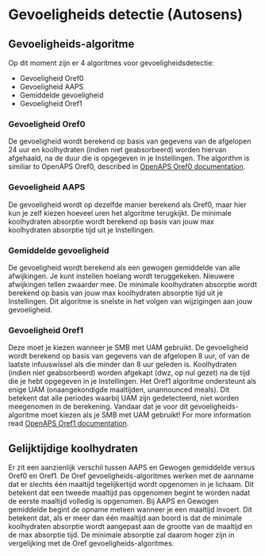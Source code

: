 # Gevoeligheids detectie (Autosens)

## Gevoeligheids-algoritme

Op dit moment zijn er 4 algoritmes voor gevoeligheidsdetectie:

* Gevoeligheid Oref0
* Gevoeligheid AAPS
* Gemiddelde gevoeligheid
* Gevoeligheid Oref1

### Gevoeligheid Oref0

De gevoeligheid wordt berekend op basis van gegevens van de afgelopen 24 uur en koolhydraten (indien niet geabsorbeerd) worden hiervan afgehaald, na de duur die is opgegeven in je Instellingen. The algorithm is similiar to OpenAPS Oref0, described in [OpenAPS Oref0 documentation](https://openaps.readthedocs.io/en/latest/docs/Customize-Iterate/autosens.html).

### Gevoeligheid AAPS

De gevoeligheid wordt op dezelfde manier berekend als Oref0, maar hier kun je zelf kiezen hoeveel uren het algoritme terugkijkt. De minimale koolhydraten absorptie wordt berekend op basis van jouw max koolhydraten absorptie tijd uit je Instellingen.

### Gemiddelde gevoeligheid

De gevoeligheid wordt berekend als een gewogen gemiddelde van alle afwijkingen. Je kunt instellen hoelang wordt teruggekeken. Nieuwere afwijkingen tellen zwaarder mee. De minimale koolhydraten absorptie wordt berekend op basis van jouw max koolhydraten absorptie tijd uit je Instellingen. Dit algoritme is snelste in het volgen van wijzigingen aan jouw gevoeligheid.

### Gevoeligheid Oref1

Deze moet je kiezen wanneer je SMB met UAM gebruikt. De gevoeligheid wordt berekend op basis van gegevens van de afgelopen 8 uur, of van de laatste infuuswissel als die minder dan 8 uur geleden is. Koolhydraten (indien niet geabsorbeerd) worden afgekapt (dwz, op nul gezet) na de tijd die je hebt opgegeven in je Instellingen. Het Oref1 algoritme ondersteunt als enige UAM (onaangekondigde maaltijden, unannounced meals). Dit betekent dat alle periodes waarbij UAM zijn gedetecteerd, niet worden meegenomen in de berekening. Vandaar dat je voor dit gevoeligheids-algoritme moet kiezen als je SMB met UAM gebruikt! For more information read [OpenAPS Oref1 documentation](https://openaps.readthedocs.io/en/latest/docs/Customize-Iterate/oref1.html).

## Gelijktijdige koolhydraten

Er zit een aanzienlijk verschil tussen AAPS en Gewogen gemiddelde versus Oref0 en Oref1. De Oref gevoeligheids-algoritmes werken met de aanname dat er slechts één maaltijd tegelijkertijd wordt opgenomen in je lichaam. Dit betekent dat een tweede maaltijd pas opgenomen begint te worden nadat de eerste maaltijd volledig is opgenomen. Bij AAPS en Gewogen gemiddelde begint de opname meteen wanneer je een maaltijd invoert. Dit betekent dat, als er meer dan één maaltijd aan boord is dat de minimale koolhydraten absorptie wordt aangepast aan de grootte van de maaltijd en de max absorptie tijd. De minimale absorptie zal daarom hoger zijn in vergelijking met de Oref gevoeligheids-algoritmes.